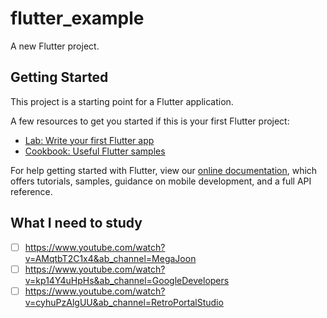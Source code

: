 # flutter_example

A new Flutter project.

## Getting Started

This project is a starting point for a Flutter application.

A few resources to get you started if this is your first Flutter project:

- [Lab: Write your first Flutter app](https://flutter.dev/docs/get-started/codelab)
- [Cookbook: Useful Flutter samples](https://flutter.dev/docs/cookbook)

For help getting started with Flutter, view our
[online documentation](https://flutter.dev/docs), which offers tutorials,
samples, guidance on mobile development, and a full API reference.


## What I need to study

- [ ] https://www.youtube.com/watch?v=AMqtbT2C1x4&ab_channel=MegaJoon
- [ ] https://www.youtube.com/watch?v=kp14Y4uHpHs&ab_channel=GoogleDevelopers
- [ ] https://www.youtube.com/watch?v=cyhuPzAlgUU&ab_channel=RetroPortalStudio
